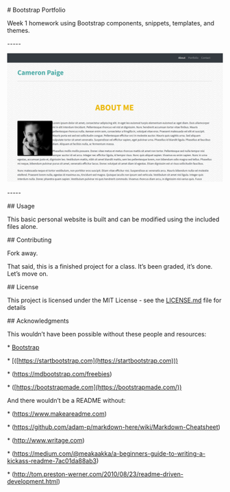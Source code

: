 \# Bootstrap Portfolio

Week 1 homework using Bootstrap components, snippets, templates, and themes.

\-----

![About Page Screen Capture](img/about-page-capture.png)

\-----

\#\# Usage

This basic personal website is built and can be modified using the included
files alone.

\#\# Contributing

Fork away.

That said, this is a finished project for a class. It’s been graded, it’s done.
Let’s move on.

\#\# License

This project is licensed under the MIT License - see the
[LICENSE.md](LICENSE.md) file for details

\#\# Acknowledgments

This wouldn’t have been possible without these people and resources:

\* [Bootstrap](https://getbootstrap.com)

\* [([https://startbootstrap.com](https://startbootstrap.com)))

\* (https://mdbootstrap.com/freebies)

\* ([https://bootstrapmade.com](https://bootstrapmade.com/))

And there wouldn’t be a README without:

\* (https://www.makeareadme.com)

\* (<https://github.com/adam-p/markdown-here/wiki/Markdown-Cheatsheet>)

\* (http://www.writage.com)

\*
(<https://medium.com/@meakaakka/a-beginners-guide-to-writing-a-kickass-readme-7ac01da88ab3>)

\* (<http://tom.preston-werner.com/2010/08/23/readme-driven-development.html>)
